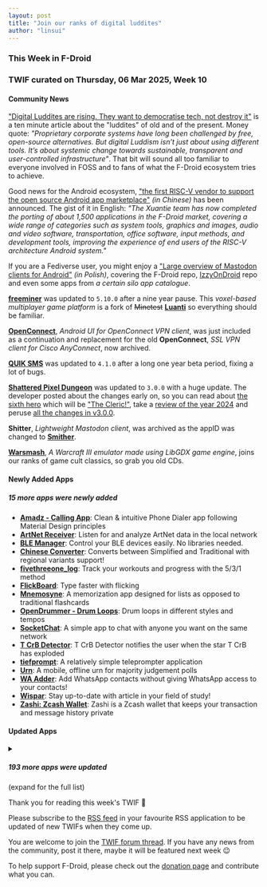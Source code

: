 ```yaml
---
layout: post
title: "Join our ranks of digital luddites"
author: "linsui"
---
```


### This Week in F-Droid

### TWIF curated on Thursday, 06 Mar 2025, Week 10

#### Community News

["Digital Luddites are rising. They want to democratise tech, not destroy it"](https://theconversation.com/digital-luddites-are-rising-they-want-to-democratise-tech-not-destroy-it-251155) is a ten minute article about the "luddites" of old and of the present. Money quote: _"Proprietary corporate systems have long been challenged by free, open-source alternatives. But digital Luddism isn’t just about using different tools. It’s about systemic change towards sustainable, transparent and user-controlled infrastructure"_. That bit will sound all too familiar to everyone involved in FOSS and to fans of what the F-Droid ecosystem tries to achieve.

Good news for the Android ecosystem, ["the first RISC-V vendor to support the open source Android app marketplace"](https://www.ithome.com/0/834/308.htm) _(in Chinese)_ has been announced. The gist of it in English: _"The Xuantie team has now completed the porting of about 1,500 applications in the F-Droid market, covering a wide range of categories such as system tools, graphics and images, audio and video software, transportation, office software, input methods, and development tools, improving the experience of end users of the RISC-V architecture Android system."_

If you are a Fediverse user, you might enjoy a ["Large overview of Mastodon clients for Android"](https://horodecki.net/2025/02/28/wielki-przeglad-klientow-mastodona-dla-androida/) _(in Polish)_, covering the F-Droid repo, [IzzyOnDroid](https://android.izzysoft.de/repo) repo and even some apps from _a certain silo app catalogue_.

**[freeminer](https://f-droid.org/packages/org.freeminer.freeminer)** was updated to `5.10.0` after a nine year pause. This _voxel-based multiplayer game platform_ is a fork of ~~Minetest~~ **[Luanti](https://f-droid.org/packages/net.minetest.minetest/)** so everything should be familiar.

**[OpenConnect](https://f-droid.org/packages/net.openconnect_vpn.android)**, _Android UI for OpenConnect VPN client_, was just included as a continuation and replacement for the old **OpenConnect**, _SSL VPN client for Cisco AnyConnect_, now archived.

**[QUIK SMS](https://f-droid.org/packages/dev.octoshrimpy.quik)** was updated to `4.1.0` after a long one year beta period, fixing a lot of bugs.

**[Shattered Pixel Dungeon](https://f-droid.org/packages/com.shatteredpixel.shatteredpixeldungeon)** was updated to `3.0.0` with a huge update. The developer posted about the changes early on, so you can read about [the sixth hero](https://shatteredpixel.com/blog/coming-soon-to-shattered-a-sixth-hero.html) which will be ["The Cleric!"](https://shatteredpixel.com/blog/coming-soon-to-shattered-the-cleric.html), take a [review of the year 2024](https://shatteredpixel.com/blog/shattered-pixel-dungeon-in-2025.html) and peruse [all the changes in v3.0.0](https://shatteredpixel.com/blog/shattered-pixel-dungeon-v300.html).

**Shitter**, _Lightweight Mastodon client_, was archived as the appID was changed to [**Smither**](https://f-droid.org/packages/org.nuclearfog.smither/).

**[Warsmash](https://f-droid.org/packages/net.warsmash.phone)**, _A Warcraft III emulator made using LibGDX game engine_, joins our ranks of game cult classics, so grab you old CDs.


#### Newly Added Apps

##### 15 more apps were newly added

* **[Amadz \- Calling App](https://f-droid.org/packages/com.talsk.amadz)**: Clean & intuitive Phone Dialer app following Material Design principles
* **[ArtNet Receiver](https://f-droid.org/packages/de.nkoeppel.artnet_receiver)**: Listen for and analyze ArtNet data in the local network
* **[BLE Manager](https://f-droid.org/packages/net.satka.bleManager)**: Control your BLE devices easily\. No libraries needed\.
* **[Chinese Converter](https://f-droid.org/packages/com.iatfei.tsconverter)**: Converts between Simplified and Traditional with regional variants support\!
* **[fivethreeone\_log](https://f-droid.org/packages/com.willamesjr.fivetlog)**: Track your workouts and progress with the 5/3/1 method
* **[FlickBoard](https://f-droid.org/packages/se.nullable.flickboard)**: Type faster with flicking
* **[Mnemosyne](https://f-droid.org/packages/com.zarathustra.mnemosyne)**: A memorization app designed for lists as opposed to traditional flashcards
* **[OpenDrummer \- Drum Loops](https://f-droid.org/packages/agrigolo.opendrummer)**: Drum loops in different styles and tempos
* **[SocketChat](https://f-droid.org/packages/com.nima.socketchat)**: A simple app to chat with anyone you want on the same network
* **[T CrB Detector](https://f-droid.org/packages/com.oliverszabo.tcrbdetector)**: T CrB Detector notifies the user when the star T CrB has exploded
* **[tiefprompt](https://f-droid.org/packages/io.github.tiefseetauchner.tiefprompt)**: A relatively simple teleprompter application
* **[Urn](https://f-droid.org/packages/com.illiouchine.jm)**: A mobile, offline urn for majority judgement polls
* **[WA Adder](https://f-droid.org/packages/com.aj.wa.contact.adder)**: Add WhatsApp contacts without giving WhatsApp access to your contacts\!
* **[Wispar](https://f-droid.org/packages/app.wispar.wispar)**: Stay up\-to\-date with article in your field of study\!
* **[Zashi: Zcash Wallet](https://f-droid.org/packages/co.electriccoin.zcash.foss)**: Zashi is a Zcash wallet that keeps your transaction and message history private


#### Updated Apps

<details markdown=1>
<summary><h5>193 more apps were updated</h5> (expand for the full list)</summary>

* **[\< polycule \>](https://f-droid.org/packages/business.braid.polycule)** was updated to `0.2.3`
* **[AAAAXY](https://f-droid.org/packages/io.github.divverent.aaaaxy)** was updated to `1.6.0+20250223.3618.0de18b79`
* **[AAT Another Activity Tracker](https://f-droid.org/packages/ch.bailu.aat)** was updated to `v1.27`
* **[Ad\-silence](https://f-droid.org/packages/bluepie.ad_silence)** was updated to `0.6.2-prod`
* **[Amber](https://f-droid.org/packages/com.greenart7c3.nostrsigner)** was updated to `3.2.5`
* **[Anytime Podcast Player](https://f-droid.org/packages/uk.me.amugofjava.anytime)** was updated to `1.3.11`
* **[Apollo](https://f-droid.org/packages/org.nuclearfog.apollo)** was updated to `1.6.2`
* **[App Manager](https://f-droid.org/packages/io.github.muntashirakon.AppManager)** was updated to `4.0.1`
* **[ArcaneChat](https://f-droid.org/packages/chat.delta.lite)** was updated to `1.54.3`
* **[Asteroid's Revenge](https://f-droid.org/packages/com.game.asteroids_revenge)** was updated to `0.12.3`
* **[Audile](https://f-droid.org/packages/com.mrsep.musicrecognizer)** was updated to `1.8.0`
* **[Audio Share](https://f-droid.org/packages/io.github.mkckr0.audio_share_app)** was updated to `0.3.3`
* **[AVNC](https://f-droid.org/packages/com.gaurav.avnc)** was updated to `2.8.0`
* **[Bangle\.js Gadgetbridge](https://f-droid.org/packages/com.espruino.gadgetbridge.banglejs)** was updated to `0.84.0-banglejs`
* **[Better Schedule \(Bakaláři\)](https://f-droid.org/packages/cz.vitskalicky.lepsirozvrh)** was updated to `2.0`
* **[BitBanana](https://f-droid.org/packages/app.michaelwuensch.bitbanana)** was updated to `0.9.0`
* **[Bitcoin Wallet](https://f-droid.org/packages/de.schildbach.wallet)** was updated to `10.25`
* **[Bitcoin Wallet \[testnet3\]](https://f-droid.org/packages/de.schildbach.wallet_test)** was updated to `10.25`
* **[Breakout 71](https://f-droid.org/packages/me.lecaro.breakout)** was updated to `29017278`
* **[Breezy Weather](https://f-droid.org/packages/org.breezyweather)** was updated to `5.4.5_freenet`
* **[Canta](https://f-droid.org/packages/org.samo_lego.canta)** was updated to `2.5.0`
* **[Capy Reader](https://f-droid.org/packages/com.capyreader.app)** was updated to `2025.02.1111`
* **[Cartes IGN](https://f-droid.org/packages/fr.ign.geoportail)** was updated to `3.2.3`
* **[CatShare](https://f-droid.org/packages/moe.reimu.catshare)** was updated to `1.4`
* **[Celestia](https://f-droid.org/packages/space.celestia.mobilecelestia)** was updated to `1.7.12`
* **[Chance](https://f-droid.org/packages/com.github.jameshnsears.chance)** was updated to `1.7.0`
* **[Chooser](https://f-droid.org/packages/com.uravgcode.chooser)** was updated to `1.4-pre-2`
* **[Ciyue](https://f-droid.org/packages/org.eu.mumulhl.ciyue)** was updated to `1.5.0`
* **[Clauncher](https://f-droid.org/packages/app.clauncher)** was updated to `v5.2.6`
* **[Clock](https://f-droid.org/packages/com.best.deskclock)** was updated to `2.14`
* **[ColorBlendr](https://f-droid.org/packages/com.drdisagree.colorblendr)** was updated to `v1.11.4`
* **[CPU Info](https://f-droid.org/packages/com.kgurgul.cpuinfo)** was updated to `6.3.0`
* **[CTU Menza](https://f-droid.org/packages/cz.lastaapps.menza)** was updated to `1.4.3`
* **[Custom Uploader](https://f-droid.org/packages/com.nyx.custom_uploader)** was updated to `1.4.2`
* **[DankChat](https://f-droid.org/packages/com.flxrs.dankchat)** was updated to `3.10.4`
* **[Dart Checker](https://f-droid.org/packages/com.DartChecker)** was updated to `0.8.1`
* **[DeadHash](https://f-droid.org/packages/com.codedead.deadhash)** was updated to `1.8.3`
* **[Delta Chat](https://f-droid.org/packages/com.b44t.messenger)** was updated to `1.54.3`
* **[Delta Icon Pack](https://f-droid.org/packages/website.leifs.delta.foss)** was updated to `2.1.0`
* **[Diaguard: Diabetes Diary](https://f-droid.org/packages/com.faltenreich.diaguard)** was updated to `3.13.2`
* **[DNSNet](https://f-droid.org/packages/dev.clombardo.dnsnet)** was updated to `1.0.19`
* **[Droid Pad](https://f-droid.org/packages/com.github.umer0586.droidpad)** was updated to `2.1.1`
* **[e1547 \- e621 browser](https://f-droid.org/packages/net.e1547)** was updated to `20.0.0`
* **[E6B Flight Computer](https://f-droid.org/packages/com.jstappdev.e6bflightcomputer)** was updated to `1.4`
* **[Eidetic](https://f-droid.org/packages/io.github.hathibelagal.eidetic)** was updated to `1.4.1`
* **[Element X \- Secure Chat & Call](https://f-droid.org/packages/io.element.android.x)** was updated to `25.03.0`
* **[Emacs](https://f-droid.org/packages/org.gnu.emacs)** was updated to `30.1`
* **[EnforceDoze](https://f-droid.org/packages/com.akylas.enforcedoze)** was updated to `1.7.4`
* **[EP Mobile](https://f-droid.org/packages/org.epstudios.epmobile)** was updated to `2.34.2`
* **[Exclave](https://f-droid.org/packages/com.github.dyhkwong.sagernet)** was updated to `0.13.10`
* **[FairEmail](https://f-droid.org/packages/eu.faircode.email)** was updated to `1.2264`
* **[FakeTraveler](https://f-droid.org/packages/cl.coders.faketraveler)** was updated to `2.0.0`
* **[Fedilab](https://f-droid.org/packages/fr.gouv.etalab.mastodon)** was updated to `3.29.2`
* **[Feeder](https://f-droid.org/packages/com.nononsenseapps.feeder)** was updated to `2.9.2`
* **[FeedFlow \- RSS Reader](https://f-droid.org/packages/com.prof18.feedflow)** was updated to `0.0.72`
* **[Fennec F\-Droid](https://f-droid.org/packages/org.mozilla.fennec_fdroid)** was updated to `135.0.1`
* **[FitBook](https://f-droid.org/packages/com.presley.fit_book)** was updated to `1.0.110`
* **[Fitness Calendar](https://f-droid.org/packages/com.inky.fitnesscalendar)** was updated to `2025.02.2`
* **[Flip 2 DND](https://f-droid.org/packages/dev.robin.flip_2_dnd)** was updated to `3.0.4`
* **[Forkyz](https://f-droid.org/packages/app.crossword.yourealwaysbe.forkyz)** was updated to `62`
* **[Forkyz Scanner](https://f-droid.org/packages/app.crossword.yourealwaysbe.forkyzscanner)** was updated to `8`
* **[Fridgey](https://f-droid.org/packages/lying.fengfeng.foodrecords)** was updated to `2.2.1`
* **[Gadgetbridge](https://f-droid.org/packages/nodomain.freeyourgadget.gadgetbridge)** was updated to `0.84.0`
* **[Gallery for PhotoPrism](https://f-droid.org/packages/ua.com.radiokot.photoprism)** was updated to `1.35.2`
* **[Graded \- Grade tracker](https://f-droid.org/packages/com.NightDreamGames.Grade.ly)** was updated to `2.8.0-beta2`
* **[Grocy: Self\-hosted Grocery Management](https://f-droid.org/packages/xyz.zedler.patrick.grocy)** was updated to `3.8.1`
* **[Habit\-Maker](https://f-droid.org/packages/com.dessalines.habitmaker)** was updated to `0.0.22`
* **[Home Medkit](https://f-droid.org/packages/ru.application.homemedkit)** was updated to `1.7.2`
* **[idTech4A\+\+](https://f-droid.org/packages/com.karin.idTech4Amm)** was updated to `1.1.0harmattan61caitlyn`
* **[Immich](https://f-droid.org/packages/app.alextran.immich)** was updated to `1.128.0`
* **[Infomaniak kDrive](https://f-droid.org/packages/com.infomaniak.drive)** was updated to `5.4.1`
* **[Infomaniak Mail](https://f-droid.org/packages/com.infomaniak.mail)** was updated to `1.9.1`
* **[J\-K Bike \- Mechanical Disaster Prevention](https://f-droid.org/packages/com.exner.tools.jkbikemechanicaldisasterprevention)** was updated to `1.4.0`
* **[Joplin](https://f-droid.org/packages/net.cozic.joplin)** was updated to `3.3.2`
* **[jtx Board journals\|notes\|tasks](https://f-droid.org/packages/at.techbee.jtx)** was updated to `2.11.00.ose`
* **[Kanji Dojo](https://f-droid.org/packages/ua.syt0r.kanji.fdroid)** was updated to `2.1.6`
* **[Kazumi](https://f-droid.org/packages/com.predidit.kazumi)** was updated to `1.6.0`
* **[KDE Connect](https://f-droid.org/packages/org.kde.kdeconnect_tp)** was updated to `1.33.0`
* **[Keep Screen On](https://f-droid.org/packages/com.elasticrock.keepscreenon)** was updated to `1.21.1`
* **[Kepler\-App](https://f-droid.org/packages/de.keplerchemnitz.kepler_app)** was updated to `2.12.0`
* **[kitshn \(for Tandoor\)](https://f-droid.org/packages/de.kitshn.android)** was updated to `1.0.0-alpha.21`
* **[Kitsune](https://f-droid.org/packages/io.github.drumber.kitsune)** was updated to `2.0.5`
* **[Kotatsu](https://f-droid.org/packages/org.koitharu.kotatsu)** was updated to `7.7.11`
* **[LibreTube](https://f-droid.org/packages/com.github.libretube)** was updated to `0.27.1`
* **[Linkora](https://f-droid.org/packages/com.sakethh.linkora)** was updated to `0.11.2`
* **[Lissen: Audiobookshelf client](https://f-droid.org/packages/org.grakovne.lissen)** was updated to `1.2.12`
* **[Mattermost Beta](https://f-droid.org/packages/com.mattermost.rnbeta)** was updated to `2.25.1`
* **[MBCompass](https://f-droid.org/packages/com.mubarak.mbcompass)** was updated to `1.1.3`
* **[MedTimer](https://f-droid.org/packages/com.futsch1.medtimer)** was updated to `1.16.2`
* **[mLauncher \- Minimal and Clutter Free launcher](https://f-droid.org/packages/app.mlauncher)** was updated to `1.7.8`
* **[Money Manager Ex](https://f-droid.org/packages/com.money.manager.ex)** was updated to `5.1.3`
* **[Musical Notes](https://f-droid.org/packages/jl.musicalnotes)** was updated to `2.0.0`
* **[Musify](https://f-droid.org/packages/com.gokadzev.musify.fdroid)** was updated to `9.2.0`
* **[MyMood](https://f-droid.org/packages/com.nima.mymood)** was updated to `2.0.1`
* **[NeoStumbler](https://f-droid.org/packages/xyz.malkki.neostumbler.fdroid)** was updated to `1.5.3`
* **[neutriNote CE](https://f-droid.org/packages/com.appmindlab.nano)** was updated to `4.5.5b`
* **[News Reader](https://f-droid.org/packages/livio.rssreader)** was updated to `1.0.10`
* **[NewsBlur \- News reader](https://f-droid.org/packages/com.newsblur)** was updated to `13.4.1`
* **[Nextcloud](https://f-droid.org/packages/com.nextcloud.client)** was updated to `3.31.0`
* **[Nextcloud Dev](https://f-droid.org/packages/com.nextcloud.android.beta)** was updated to `20250304`
* **[Nextcloud Talk](https://f-droid.org/packages/com.nextcloud.talk2)** was updated to `21.0.0`
* **[NextDNS Manager](https://f-droid.org/packages/com.doubleangels.nextdnsmanagement)** was updated to `5.5.11`
* **[NextPush](https://f-droid.org/packages/org.unifiedpush.distributor.nextpush)** was updated to `2.1.5`
* **[Notally \| Minimalist Notes](https://f-droid.org/packages/com.omgodse.notally)** was updated to `6.1`
* **[Nov Open Reader](https://f-droid.org/packages/net.cacheux.nvp.app)** was updated to `1.1.3`
* **[NowiPass](https://f-droid.org/packages/com.nowipass)** was updated to `0.3.13`
* **[Nunti](https://f-droid.org/packages/com.nunti)** was updated to `v2.7.0`
* **[NymVPN: Secure VPN by Nym](https://f-droid.org/packages/net.nymtech.nymvpn)** was updated to `v1.2.1`
* **[Oinkoin](https://f-droid.org/packages/com.github.emavgl.piggybankpro)** was updated to `1.0.88`
* **[Olauncher](https://f-droid.org/packages/app.olauncher)** was updated to `v5.2.28`
* **[OnePlus Flash Control](https://f-droid.org/packages/com.bartixxx.opflashcontrol)** was updated to `1.3.9`
* **[OnionShare](https://f-droid.org/packages/org.onionshare.android.fdroid)** was updated to `0.2.1-beta`
* **[Open Sudoku](https://f-droid.org/packages/org.moire.opensudoku)** was updated to `4.4.0`
* **[OpenBible](https://f-droid.org/packages/com.schwegelbin.openbible)** was updated to `1.6.0`
* **[openHAB Beta](https://f-droid.org/packages/org.openhab.habdroid.beta)** was updated to `3.17.4-beta`
* **[OpenWrt Manager](https://f-droid.org/packages/com.hg.openwrtmanager)** was updated to `1.38.0`
* **[Organic Maps: Hike, Bike, Drive Offline](https://f-droid.org/packages/app.organicmaps)** was updated to `2025.03.02-7-FDroid`
* **[Orgro](https://f-droid.org/packages/com.madlonkay.orgro)** was updated to `1.54.5`
* **[osm2gmaps](https://f-droid.org/packages/net.retiolus.osm2gmaps)** was updated to `0.5.9`
* **[OSMTracker](https://f-droid.org/packages/net.osmtracker)** was updated to `2025.02`
* **[Outline](https://f-droid.org/packages/org.outline.android.client)** was updated to `1.15.0`
* **[P2Play \- Peertube client](https://f-droid.org/packages/org.libre.agosto.p2play)** was updated to `0.9.0`
* **[Pachli for Mastodon](https://f-droid.org/packages/app.pachli)** was updated to `2.10.1`
* **[Pagan](https://f-droid.org/packages/com.qfs.pagan)** was updated to `1.6.16`
* **[Passy \- cross\-platform password manager](https://f-droid.org/packages/com.glitterware.passy)** was updated to `1.9.4`
* **[Phocid](https://f-droid.org/packages/org.sunsetware.phocid)** was updated to `20250226`
* **[PhotoChiotte](https://f-droid.org/packages/la.daube.photochiotte)** was updated to `1.61`
* **[Photok](https://f-droid.org/packages/dev.leonlatsch.photok)** was updated to `1.9.2`
* **[PipePipe](https://f-droid.org/packages/InfinityLoop1309.NewPipeEnhanced)** was updated to `4.2.1`
* **[Pixelix](https://f-droid.org/packages/com.daniebeler.pfpixelix)** was updated to `4.0.1`
* **[plees\-tracker](https://f-droid.org/packages/hu.vmiklos.plees_tracker)** was updated to `25.2.1`
* **[Pocket Broomball](https://f-droid.org/packages/com.simondalvai.pocketbroomball)** was updated to `6.1.1`
* **[PocketTRacker](https://f-droid.org/packages/org.sbv.pockettracker)** was updated to `2.3.0`
* **[Podcini\.X \- Podcast instrument](https://f-droid.org/packages/ac.mdiq.podcini.X)** was updated to `8.10.3`
* **[Polaris](https://f-droid.org/packages/agersant.polaris)** was updated to `0.10.3`
* **[Prayer Book](https://f-droid.org/packages/io.jozo.prayerbook)** was updated to `0.8.1`
* **[pretixPRINT](https://f-droid.org/packages/eu.pretix.pretixprint)** was updated to `2.19.5-foss`
* **[pretixSCAN](https://f-droid.org/packages/eu.pretix.pretixscan.droid)** was updated to `2.10.2`
* **[ProtonVPN \- Secure and Free VPN](https://f-droid.org/packages/ch.protonvpn.android)** was updated to `5.9.45.0`
* **[QR Scanner \(PFA\)](https://f-droid.org/packages/com.secuso.privacyFriendlyCodeScanner)** was updated to `4.6.12`
* **[QRAlarm](https://f-droid.org/packages/com.sweak.qralarm)** was updated to `2.5.2`
* **[Quote Unquote](https://f-droid.org/packages/com.github.jameshnsears.quoteunquote)** was updated to `4.49.0-fdroid`
* **[Raccoon](https://f-droid.org/packages/com.livefast.eattrash.raccoonforfriendica)** was updated to `0.4.1`
* **[Reader for Selfoss](https://f-droid.org/packages/bou.amine.apps.readerforselfossv2.android)** was updated to `125020581-github`
* **[Recurring Expense Tracker](https://f-droid.org/packages/de.dbauer.expensetracker)** was updated to `0.13.1`
* **[Robot36 \- SSTV Image Decoder](https://f-droid.org/packages/xdsopl.robot36)** was updated to `2.15`
* **[Roboyard](https://f-droid.org/packages/de.z11.roboyard)** was updated to `19`
* **[Rush](https://f-droid.org/packages/com.shub39.rush)** was updated to `2.6.0`
* **[Safe Space](https://f-droid.org/packages/org.privacymatters.safespace)** was updated to `2.2.0`
* **[Satunes](https://f-droid.org/packages/io.github.antoinepirlot.satunes)** was updated to `3.0.1`
* **[Save Locally](https://f-droid.org/packages/com.mateusrodcosta.apps.share2storage)** was updated to `1.4.3`
* **[SCEE](https://f-droid.org/packages/de.westnordost.streetcomplete.expert)** was updated to `60.1`
* **[Schiffe versenken \(Privacy Friendly\)](https://f-droid.org/packages/org.secuso.privacyfriendlybattleship)** was updated to `1.2.3`
* **[Screenshot Tile \(NoRoot\)](https://f-droid.org/packages/com.github.cvzi.screenshottile)** was updated to `2.12.2`
* **[Seafile](https://f-droid.org/packages/com.seafile.seadroid2)** was updated to `3.0.9`
* **[Seers Lodge](https://f-droid.org/packages/chat.seers.app)** was updated to `1.1.4`
* **[SherpaTTS](https://f-droid.org/packages/org.woheller69.ttsengine)** was updated to `1.6`
* **[Simple Crypto Widget](https://f-droid.org/packages/com.brentpanther.bitcoinwidget)** was updated to `8.6.4`
* **[SimpleMarkdown](https://f-droid.org/packages/com.wbrawner.simplemarkdown.free)** was updated to `2025.2.0-free`
* **[sing\-box](https://f-droid.org/packages/io.nekohasekai.sfa)** was updated to `1.11.4`
* **[SiYuan](https://f-droid.org/packages/org.b3log.siyuan)** was updated to `3.1.24`
* **[strongSwan VPN Client](https://f-droid.org/packages/org.strongswan.android)** was updated to `2.5.4`
* **[Sunup](https://f-droid.org/packages/org.unifiedpush.distributor.sunup)** was updated to `1.0.3`
* **[Tella](https://f-droid.org/packages/org.hzontal.tellaFOSS)** was updated to `2.11.0`
* **[The One App](https://f-droid.org/packages/io.theoneapp)** was updated to `3.2.0`
* **[Thumb\-Key](https://f-droid.org/packages/com.dessalines.thumbkey)** was updated to `4.0.23`
* **[Tilde Friends](https://f-droid.org/packages/com.unprompted.tildefriends.fdroid)** was updated to `0.0.28`
* **[Tiny Weather Forecast Germany](https://f-droid.org/packages/de.kaffeemitkoffein.tinyweatherforecastgermany)** was updated to `0.62.7`
* **[traced it](https://f-droid.org/packages/app.traced_it)** was updated to `1.1.0`
* **[Traditional T9](https://f-droid.org/packages/io.github.sspanak.tt9)** was updated to `46.0`
* **[Traintime PDA](https://f-droid.org/packages/io.github.benderblog.traintime_pda)** was updated to `1.4.3`
* **[trale](https://f-droid.org/packages/de.quantumphysique.trale)** was updated to `0.9.3`
* **[Trime](https://f-droid.org/packages/com.osfans.trime)** was updated to `3.3.3`
* **[Träwelldroid](https://f-droid.org/packages/de.hbch.traewelling)** was updated to `2.18.1`
* **[Tusky](https://f-droid.org/packages/com.keylesspalace.tusky)** was updated to `28.0 beta 1`
* **[Tuta Calendar](https://f-droid.org/packages/de.tutao.calendar)** was updated to `271.250224.0`
* **[Tuta Mail](https://f-droid.org/packages/de.tutao.tutanota)** was updated to `271.250224.0`
* **[Unchained](https://f-droid.org/packages/com.github.livingwithhippos.unchained)** was updated to `1.3.6`
* **[Unciv](https://f-droid.org/packages/com.unciv.app)** was updated to `4.15.14`
* **[URLCheck](https://f-droid.org/packages/com.trianguloy.urlchecker)** was updated to `3.2`
* **[Vacation Days](https://f-droid.org/packages/rocks.poopjournal.vacationdays)** was updated to `12.0`
* **[Vernet \- Network Analyzer](https://f-droid.org/packages/org.fsociety.vernet)** was updated to `1.1.0`
* **[Vespucci](https://f-droid.org/packages/de.blau.android)** was updated to `20.2.4.0`
* **[Weechat\-Android](https://f-droid.org/packages/com.ubergeek42.WeechatAndroid)** was updated to `1.10.1`
* **[WhatsApp Cleaner](https://f-droid.org/packages/com.vishnu.whatsappcleaner)** was updated to `v1.0.3`
* **[Whisper](https://f-droid.org/packages/org.woheller69.whisper)** was updated to `2.3`
* **[WiVeWa](https://f-droid.org/packages/de.wivewa.android)** was updated to `1.5.0`
* **[words\.hk 粵典](https://f-droid.org/packages/hk.words.wordshk)** was updated to `3.5.0`
* **[Write On: Simple Notepad](https://f-droid.org/packages/com.ezpnix.writeon)** was updated to `1.3`
* **[Xed\-Editor](https://f-droid.org/packages/com.rk.xededitor)** was updated to `2.9.9`
* **[Youamp](https://f-droid.org/packages/ru.stersh.youamp)** was updated to `2.0.0-beta06`
* **[µLauncher](https://f-droid.org/packages/de.jrpie.android.launcher)** was updated to `0.0.23`
* **[聚在工大](https://f-droid.org/packages/com.hfut.schedule)** was updated to `4.13.7`

</details>

Thank you for reading this week's TWIF 🙂

Please subscribe to the [RSS feed](https://f-droid.org/feed.xml) in your favourite RSS application to be updated of new TWIFs when they come up.

You are welcome to join the [TWIF forum thread](https://forum.f-droid.org/t/new-twif-submission-thread/23546). If you have any news from the community, post it there, maybe it will be featured next week 😉

To help support F-Droid, please check out the [donation page](https://f-droid.org/donate/) and contribute what you can.


